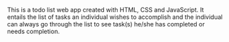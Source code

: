 <!-- To do list Web App -->

This is a todo list web app created with HTML, CSS and JavaScript.
It entails the list of tasks an individual wishes to accomplish and the individual can always go through the list to see task(s) he/she has completed or needs completion.